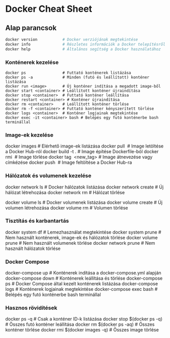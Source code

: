 # Docker Cheat Sheet

## Alap parancsok
```bash
docker version           # Docker verziójának megtekintése
docker info              # Részletes információk a Docker telepítésről
docker help              # Általános segítség a Docker használatához
```
### Konténerek kezelése
```
docker ps                # Futtató konténerek listázása
docker ps -a             # Minden (futó és leállított) konténer listázása
docker run <image>       # Új konténer indítása a megadott image-ből
docker start <container> # Leállított konténer újraindítása
docker stop <container>  # Futtató konténer leállítása
docker restart <container> # Konténer újraindítása
docker rm <container>    # Leállított konténer törlése
docker rm -f <container> # Futtató konténer kényszerített törlése
docker logs <container>  # Konténer logjainak megtekintése
docker exec -it <container> bash # Belépés egy futó konténerbe bash terminállal
```

### Image-ek kezelése

docker images            # Elérhető image-ek listázása
docker pull <image>      # Image letöltése a Docker Hub-ról
docker build -t <name> . # Image építése Dockerfile-ból
docker rmi <image>       # Image törlése
docker tag <image> <new_tag> # Image átnevezése vagy címkézése
docker push <image>      # Image feltöltése a Docker Hub-ra

### Hálózatok és volumenek kezelése

docker network ls        # Docker hálózatok listázása
docker network create <name> # Új hálózat létrehozása
docker network rm <name> # Hálózat törlése

docker volume ls         # Docker volumenek listázása
docker volume create <name> # Új volumen létrehozása
docker volume rm <name>  # Volumen törlése

### Tisztítás és karbantartás

docker system df         # Lemezhasználat megtekintése
docker system prune      # Nem használt konténerek, image-ek és hálózatok törlése
docker volume prune      # Nem használt volumenek törlése
docker network prune     # Nem használt hálózatok törlése

### Docker Compose

docker-compose up        # Konténerek indítása a docker-compose.yml alapján
docker-compose down      # Konténerek leállítása és törlése
docker-compose ps        # Docker Compose által kezelt konténerek listázása
docker-compose logs      # Konténerek logjainak megtekintése
docker-compose exec <service> bash # Belépés egy futó konténerbe bash terminállal

### Hasznos rövidítések

docker ps -q             # Csak a konténer ID-k listázása
docker stop $(docker ps -q) # Összes futó konténer leállítása
docker rm $(docker ps -aq) # Összes konténer törlése
docker rmi $(docker images -q) # Összes image törlése

